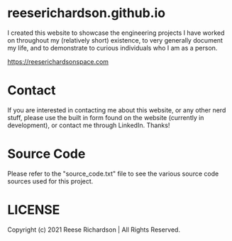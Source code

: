 # reeserichardson.github.io
I created this website to showcase the engineering projects I have worked on throughout my (relatively short) existence, to very generally document my life, and to demonstrate to curious individuals who I am as a person.

https://reeserichardsonspace.com

# Contact
If you are interested in contacting me about this website, or any other nerd stuff, please use the built in form found on the website (currently in development), or contact me through LinkedIn.  Thanks!

# Source Code
Please refer to the "source_code.txt" file to see the various source code sources used for this project.

# LICENSE
Copyright (c) 2021 Reese Richardson | All Rights Reserved.